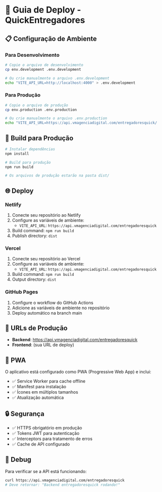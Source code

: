 # 🚀 Guia de Deploy - QuickEntregadores

## 📋 Configuração de Ambiente

### Para Desenvolvimento
```bash
# Copie o arquivo de desenvolvimento
cp env.development .env.development

# Ou crie manualmente o arquivo .env.development
echo "VITE_API_URL=http://localhost:4000" > .env.development
```

### Para Produção
```bash
# Copie o arquivo de produção
cp env.production .env.production

# Ou crie manualmente o arquivo .env.production
echo "VITE_API_URL=https://api.vmagenciadigital.com/entregadoresquick/
```

## 🔧 Build para Produção

```bash
# Instalar dependências
npm install

# Build para produção
npm run build

# Os arquivos de produção estarão na pasta dist/
```

## 🌐 Deploy

### Netlify
1. Conecte seu repositório ao Netlify
2. Configure as variáveis de ambiente:
   - `VITE_API_URL`: `https://api.vmagenciadigital.com/entregadoresquick`
3. Build command: `npm run build`
4. Publish directory: `dist`

### Vercel
1. Conecte seu repositório ao Vercel
2. Configure as variáveis de ambiente:
   - `VITE_API_URL`: `https://api.vmagenciadigital.com/entregadoresquick`
3. Build command: `npm run build`
4. Output directory: `dist`

### GitHub Pages
1. Configure o workflow do GitHub Actions
2. Adicione as variáveis de ambiente no repositório
3. Deploy automático na branch main

## 🔗 URLs de Produção

- **Backend**: https://api.vmagenciadigital.com/entregadoresquick
- **Frontend**: (sua URL de deploy)

## 📱 PWA

O aplicativo está configurado como PWA (Progressive Web App) e inclui:
- ✅ Service Worker para cache offline
- ✅ Manifest para instalação
- ✅ Ícones em múltiplos tamanhos
- ✅ Atualização automática

## 🔒 Segurança

- ✅ HTTPS obrigatório em produção
- ✅ Tokens JWT para autenticação
- ✅ Interceptors para tratamento de erros
- ✅ Cache de API configurado

## 🐛 Debug

Para verificar se a API está funcionando:
```bash
curl https://api.vmagenciadigital.com/entregadoresquick
# Deve retornar: "Backend entregadoresquick rodando!"
``` 